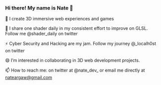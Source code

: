 ### Hi there! My name is Nate 👋

🔭 I create 3D immersive web experiences and games

🌱 I share one shader daily in my consistent effort to improve on GLSL. Follow me @shader_daily on twitter

⚡ Cyber Security and Hacking are my jam. Follow my journey @_localh0st on twitter

😄 I’m interested in collaborating in 3D web development projects.

📫 How to reach me: on twitter at @nate_dev_ or email me directly at nateargaw@gmail.com

 

<!--
**nargaw/nargaw** is a ✨ _special_ ✨ repository because its `README.md` (this file) appears on your GitHub profile.

Here are some ideas to get you started:

- 🔭 I’m currently working on ...
- 🌱 I’m currently learning ...
- 👯 I’m looking to collaborate on ...
- 🤔 I’m looking for help with ...
- 💬 Ask me about ...
- 📫 How to reach me: ...
- 😄 Pronouns: ...
- ⚡ Fun fact: ...
-->

